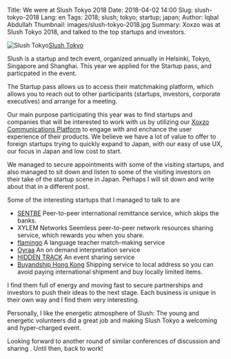 Title: We were at Slush Tokyo 2018
Date: 2018-04-02 14:00
Slug: slush-tokyo-2018
Lang: en
Tags: 2018; slush; tokyo; startup; japan;
Author: Iqbal Abdullah
Thumbnail: images/slush-tokyo-2018.jpg
Summary: Xoxzo was at Slush Tokyo 2018, and talked to the top startups and investors.

![Slush Tokyo]({filename}/images/slush-tokyo-2018.jpg)[Slush Tokyo](http://tokyo.slush.org/)

Slush is a startup and tech event, organized annually in Helsinki, Tokyo,
Singapore and Shanghai. This year we applied for the Startup pass, and
particpated in the event.

The Startup pass allows us to access their matchmaking platform, which allows you
to reach out to other participants (startups, investors, corporate executives)
and arrange for a meeting. 

Our main purpose participating this year was to find startups and companies that
will be interested to work with us by utilizing our [Xoxzo Communications Platform](https://www.xoxzo.com/en/)
to engage with and enchance the user experience of their products. We believe we
have a lot of value to offer to foreign startups trying to quickly expand to Japan,
with our easy of use UX, our focus in Japan and low cost to start.

We managed to secure appointments with some of the visiting startups, and
also managed to sit down and listen to some of the visiting investors on their
take of the startup scene in Japan. Perhaps I will sit down and write about that
in a different post.

Some of the interesting startups that I managed to talk to are

- [SENTBE](https://www.sentbe.com/en/) Peer-to-peer international remittance service,
  which skips the banks.
- XYLEM Networks Seemless peer-to-peer network resources
  sharing service, which rewards you when you share.
- [flamingo](https://app-flamingo.com/) A language teacher match-making service
- [Oyraa](https://www.oyraa.com/) An on demand interpretation service
- [HIDDEN TRACK](http://hiddentrack.co/) An event sharing service
- [Buyandship Hong Kong](http://www.buyandship.co.jp/) Shipping service to local
  address so you can avoid paying international shipment and buy locally limited
  items.

I find them full of energy and moving fast to secure partnerships and investors
to push their ideas to the next stage. Each business is unique in their own way
and I find them very interesting.

Personally, I like the energetic atmosphere of Slush: The young and energetic
volunteers did a great job and making Slush Tokyo a welcoming and hyper-charged
event.

Looking forward to another round of similar conferences of discussion and sharing . Until then, back to
work!
